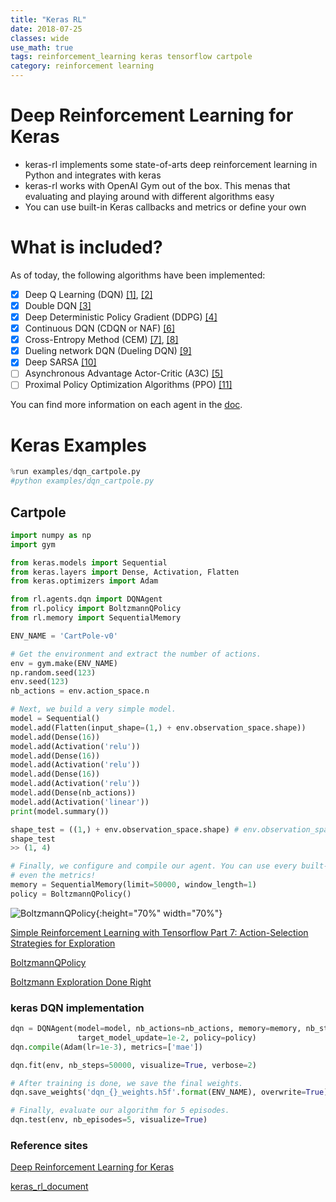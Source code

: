 ```yaml
---
title: "Keras RL"
date: 2018-07-25
classes: wide
use_math: true
tags: reinforcement_learning keras tensorflow cartpole
category: reinforcement learning
---
```


# Deep Reinforcement Learning for Keras
- keras-rl implements some state-of-arts deep reinforcement learning in Python and integrates with keras
- keras-rl works with OpenAI Gym out of the box. This menas that evaluating and playing around with different algorithms easy
- You can use built-in Keras callbacks and metrics or define your own

# What is included?
As of today, the following algorithms have been implemented:

- [x] Deep Q Learning (DQN) [[1]](http://arxiv.org/abs/1312.5602), [[2]](https://www.nature.com/articles/nature14236)
- [x] Double DQN [[3]](http://arxiv.org/abs/1509.06461)
- [x] Deep Deterministic Policy Gradient (DDPG) [[4]](http://arxiv.org/abs/1509.02971)
- [x] Continuous DQN (CDQN or NAF) [[6]](http://arxiv.org/abs/1603.00748)
- [x] Cross-Entropy Method (CEM) [[7]](http://learning.mpi-sws.org/mlss2016/slides/2016-MLSS-RL.pdf), [[8]](http://citeseerx.ist.psu.edu/viewdoc/download?doi=10.1.1.81.6579&rep=rep1&type=pdf)
- [x] Dueling network DQN (Dueling DQN) [[9]](https://arxiv.org/abs/1511.06581)
- [x] Deep SARSA [[10]](http://people.inf.elte.hu/lorincz/Files/RL_2006/SuttonBook.pdf)
- [ ] Asynchronous Advantage Actor-Critic (A3C) [[5]](http://arxiv.org/abs/1602.01783)
- [ ] Proximal Policy Optimization Algorithms (PPO) [[11]](https://arxiv.org/abs/1707.06347)

You can find more information on each agent in the [doc](http://keras-rl.readthedocs.io/en/latest/agents/overview/).



# Keras Examples
```python
%run examples/dqn_cartpole.py
#python examples/dqn_cartpole.py
```
## Cartpole
```python
import numpy as np
import gym

from keras.models import Sequential
from keras.layers import Dense, Activation, Flatten
from keras.optimizers import Adam

from rl.agents.dqn import DQNAgent
from rl.policy import BoltzmannQPolicy
from rl.memory import SequentialMemory

ENV_NAME = 'CartPole-v0'

# Get the environment and extract the number of actions.
env = gym.make(ENV_NAME)
np.random.seed(123)
env.seed(123)
nb_actions = env.action_space.n

# Next, we build a very simple model.
model = Sequential()
model.add(Flatten(input_shape=(1,) + env.observation_space.shape))
model.add(Dense(16))
model.add(Activation('relu'))
model.add(Dense(16))
model.add(Activation('relu'))
model.add(Dense(16))
model.add(Activation('relu'))
model.add(Dense(nb_actions))
model.add(Activation('linear'))
print(model.summary())

```

```python
shape_test = ((1,) + env.observation_space.shape) # env.observation_space.shape (4)
shape_test
>> (1, 4)
```

```python
# Finally, we configure and compile our agent. You can use every built-in Keras optimizer and
# even the metrics!
memory = SequentialMemory(limit=50000, window_length=1)
policy = BoltzmannQPolicy()
```

![BoltzmannQPolicy](../../pictures/keras_rl/BoltzmannQPolicy.png){:height="70%" width="70%"}


[Simple Reinforcement Learning with Tensorflow Part 7: Action-Selection Strategies for Exploration](https://medium.com/emergent-future/simple-reinforcement-learning-with-tensorflow-part-7-action-selection-strategies-for-exploration-d3a97b7cceaf)

[BoltzmannQPolicy](https://www.cs.cmu.edu/afs/cs/academic/class/15381-s07/www/slides/050107reinforcementLearning1.pdf)

[Boltzmann Exploration Done Right](https://arxiv.org/pdf/1705.10257.pdf)


### keras DQN implementation

```python
dqn = DQNAgent(model=model, nb_actions=nb_actions, memory=memory, nb_steps_warmup=10,
               target_model_update=1e-2, policy=policy)
dqn.compile(Adam(lr=1e-3), metrics=['mae'])

dqn.fit(env, nb_steps=50000, visualize=True, verbose=2)

# After training is done, we save the final weights.
dqn.save_weights('dqn_{}_weights.h5f'.format(ENV_NAME), overwrite=True)

# Finally, evaluate our algorithm for 5 episodes.
dqn.test(env, nb_episodes=5, visualize=True)

```



### Reference sites
[Deep Reinforcement Learning for Keras](https://github.com/keras-rl/keras-rl)

[keras_rl_document](keras-rl.readthedocs.org)
